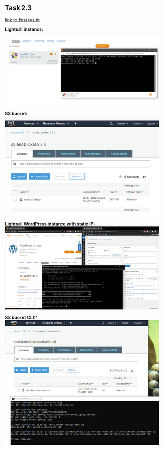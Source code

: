 ## Task 2.3

[link to final result](https://s3.eu-central-1.amazonaws.com/s3-test-bucket-2.3.3/index.html)

**Lightsail instance:**

![lightsail](./screens/2.3_1.png)

**S3 bucket:**

![s3](./screens/2.3_2.png)

**Lightsail WordPress instance with static IP:**
![wp](./screens/2.3_3.png)

**S3 bucket CLI:***
![s3cli](./screens/2.3_4.png) 
